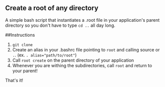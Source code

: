 ## Create a root of any directory

A simple bash script that instantiates a .root file in your application's parent directory so you don't have to type `cd ..` all day long.

##Instructions
1. `git clone `  
2. Create an alias in your .bashrc file pointing to `root` and calling source or `.`. (ex. `. alias="path/to/root"`) 
3. Call `root create` on the parent directory of your application
4. Whenever you are withing the subdirectories, call `root` and return to your parent!

That's it!
